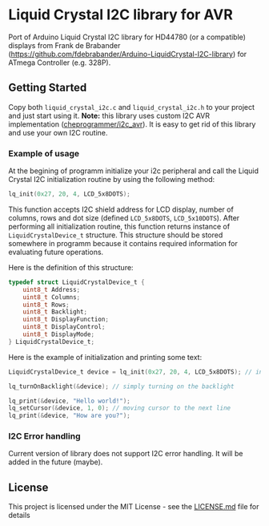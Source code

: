 # Liquid Crystal I2C library for AVR
Port of Arduino Liquid Crystal I2C library for HD44780 (or a compatible) displays from Frank de Brabander (https://github.com/fdebrabander/Arduino-LiquidCrystal-I2C-library) for ATmega Controller (e.g. 328P).

## Getting Started

Copy both `liquid_crystal_i2c.c` and `liquid_crystal_i2c.h` to your project and just start using it.
**Note:** this library uses custom I2C AVR implementation ([cheprogrammer/i2c_avr](https://github.com/cheprogrammer/i2c_avr "My I2C implementation")). It is easy to get rid of this library and use your own I2C routine.

### Example of usage

At the begining of programm initialize your i2c peripheral and call the Liquid Crystal I2C initialization routine by using the following method:

```C
lq_init(0x27, 20, 4, LCD_5x8DOTS);
```

This function accepts I2C shield address for LCD display, number of columns, rows and dot size (defined `LCD_5x8DOTS`, `LCD_5x10DOTS`). After performing all initialization routine, this function returns instance of `LiquidCrystalDevice_t` structure. This structure should be stored somewhere in programm because it contains required information for evaluating future operations.

Here is the definition of this structure:
```C
typedef struct LiquidCrystalDevice_t {
	uint8_t Address;
	uint8_t Columns;
	uint8_t Rows;
	uint8_t Backlight;
	uint8_t DisplayFunction;
	uint8_t DisplayControl;
	uint8_t DisplayMode;
} LiquidCrystalDevice_t;
```

Here is the example of initialization and printing some text:

```C
LiquidCrystalDevice_t device = lq_init(0x27, 20, 4, LCD_5x8DOTS); // intialize 4-lines display

lq_turnOnBacklight(&device); // simply turning on the backlight

lq_print(&device, "Hello world!");
lq_setCursor(&device, 1, 0); // moving cursor to the next line
lq_print(&device, "How are you?");
```

### I2C Error handling
Current version of library does not support I2C error handling. It will be added in the future (maybe).

## License

This project is licensed under the MIT License - see the [LICENSE.md](LICENSE.md) file for details
